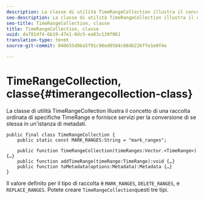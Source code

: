 ```yaml
---
description: La classe di utilità TimeRangeCollection illustra il concetto di una raccolta ordinata di specifiche TimeRange e fornisce servizi per la conversione di se stessa in un'istanza di metadati.
seo-description: La classe di utilità TimeRangeCollection illustra il concetto di una raccolta ordinata di specifiche TimeRange e fornisce servizi per la conversione di se stessa in un'istanza di metadati.
seo-title: TimeRangeCollection, classe
title: TimeRangeCollection, classe
uuid: da781df4-6b19-47e1-8dc5-ea83c139f061
translation-type: tm+mt
source-git-commit: 040655d8ba5f91c98ed0584c08db226ffe1e0f4e

---
```



# TimeRangeCollection, classe{#timerangecollection-class}

La classe di utilità TimeRangeCollection illustra il concetto di una raccolta ordinata di specifiche TimeRange e fornisce servizi per la conversione di se stessa in un&#39;istanza di metadati.

<!--<a id="section_D87AA7BC628D458DAB12D5247AD34B41"></a>-->

```
public final class TimeRangeCollection { 
    public static const MARK_RANGES:String = "mark_ranges"; 
  
    public function TimeRangeCollection(timeRanges:Vector.<TimeRange>) {…} 
    public function addTimeRange(timeRange:TimeRange):void {…} 
    public function toMetadata(options:Metadata):Metadata {…} 
}
```

Il valore definito per il tipo di raccolta è `MARK_RANGES`, `DELETE_RANGES`, e `REPLACE_RANGES`. Potete creare `TimeRangeCollection`questi tre tipi.
